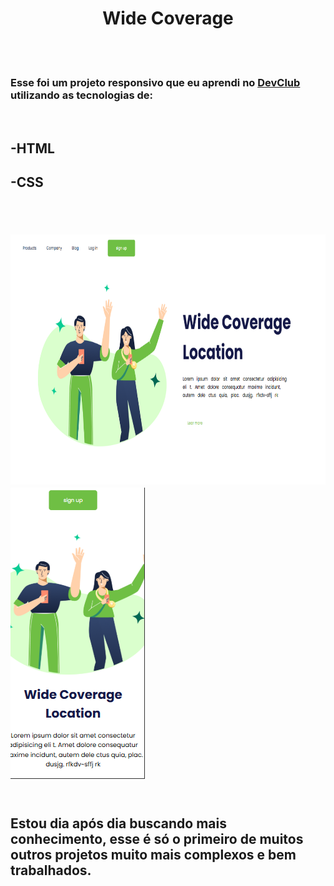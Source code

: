 <h1 align="center">Wide Coverage</h1>
<br>
<br>
<h3>Esse foi um projeto responsivo que eu aprendi no <a href="https://rodolfomori.com.br/devclub-comercial/"> DevClub</a> utilizando as tecnologias de: </h3>
<br>
<h2>-HTML</p>  <h2>-CSS</P>
<br>
<br>
    <div>
<img src="https://github.com/NatanaelRibeiro142/meu-primeiro-repositorio/blob/main/assets/widecoveragepc.png.png?raw=true" width="650px" height="400">
<img src="https://github.com/NatanaelRibeiro142/meu-primeiro-repositorio/blob/main/assets/responsividade.png.png?raw=true">
</div>
<br>
<h2>Estou dia após dia buscando mais conhecimento, esse é só o primeiro de muitos outros projetos muito mais complexos e bem trabalhados. </h2>
